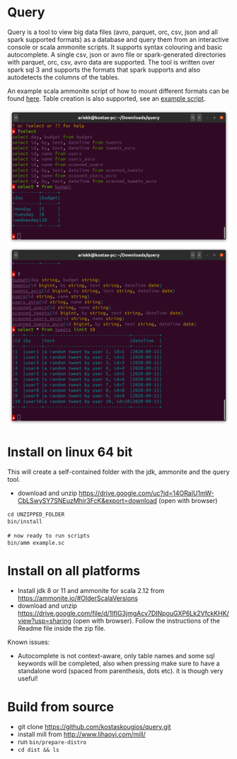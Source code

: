 # Query
Query is a tool to view big data files (avro, parquet, orc, csv, json and all spark supported formats) as a database and query
them from an interactive console or scala ammonite scripts. It supports syntax colouring and basic autocomplete.
A single csv, json or avro file or spark-generated directories with parquet, orc, csv, avro data are supported. The tool
is written over spark sql 3 and supports the formats that spark supports and also autodetects the columns of the
tables.

An example scala ammonite script of how to mount different formats can be found [here](dist-folder/example.sc).
Table creation is also supported, see an [example script](dist-folder/sampledata.sc).

![example 1](etc/img/ss1.png)
![example 1](etc/img/ss2.png)

# Install on linux 64 bit

This will create a self-contained folder with the jdk, ammonite and the query tool. 

- download and unzip https://drive.google.com/uc?id=14ORaIU1mW-CbLSwySY7SNEuzMhir3FcK&export=download (open with browser)

```
cd UNZIPPED_FOLDER
bin/install

# now ready to run scripts
bin/amm example.sc
```

# Install on all platforms

- Install jdk 8 or 11 and ammonite for scala 2.12 from https://ammonite.io/#OlderScalaVersions
- download and unzip https://drive.google.com/file/d/1IfIG3jmgAcv7DINpouGXP6Lk2VfckKHK/view?usp=sharing (open with browser). Follow the instructions of the Readme file inside the zip file.

Known issues: 
- Autocomplete is not context-aware, only table names and some sql keywords will be completed, also when pressing <tab> make sure to have a standalone
word (spaced from parenthesis, dots etc). it is though very useful!

# Build from source

- git clone https://github.com/kostaskougios/query.git
- install mill from http://www.lihaoyi.com/mill/
- run `bin/prepare-distro`
- `cd dist && ls` 
